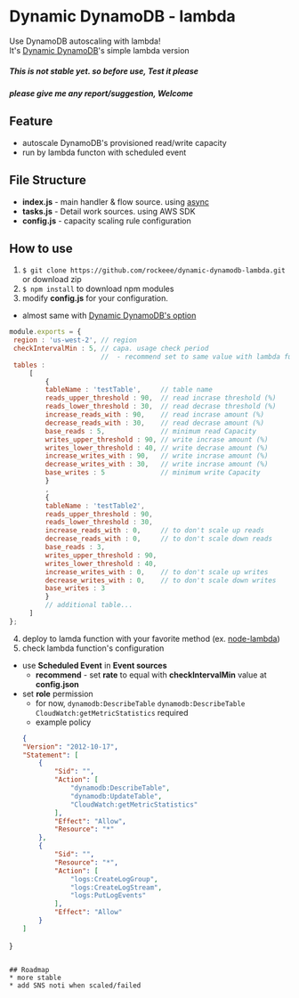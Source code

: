 # Dynamic DynamoDB - lambda
 Use DynamoDB autoscaling with lambda!<br />
 It's [Dynamic DynamoDB](https://github.com/sebdah/dynamic-dynamodb)'s simple lambda version

##### This is not stable yet. so before use, Test it please
##### please give me any report/suggestion, Welcome

## Feature
* autoscale DynamoDB's provisioned read/write capacity
* run by lambda functon with scheduled event

## File Structure
* **index.js** - main handler & flow source. using [async](https://github.com/caolan/async)
* **tasks.js** - Detail work sources. using AWS SDK
* **config.js** - capacity scaling rule configuration

## How to use
1. `$ git clone https://github.com/rockeee/dynamic-dynamodb-lambda.git` or download zip
2. `$ npm install` to download npm modules
3. modify **config.js** for your configuration.
  * almost same with [Dynamic DynamoDB's option](https://github.com/sebdah/dynamic-dynamodb#basic-usage)
   ```js
  module.exports = {
    region : 'us-west-2', // region
    checkIntervalMin : 5, // capa. usage check period
                          //  - recommend set to same value with lambda function's scheduled rate
    tables :
        [
            {
            tableName : 'testTable',     // table name
            reads_upper_threshold : 90,  // read incrase threshold (%)
            reads_lower_threshold : 30,  // read decrase threshold (%)
            increase_reads_with : 90,    // read incrase amount (%)
            decrease_reads_with : 30,    // read decrase amount (%)
            base_reads : 5,              // minimum read Capacity
            writes_upper_threshold : 90, // write incrase amount (%)
            writes_lower_threshold : 40, // write decrase amount (%)
            increase_writes_with : 90,   // write incrase amount (%)
            decrease_writes_with : 30,   // write incrase amount (%)
            base_writes : 5              // minimum write Capacity
            }
            ,
            {
            tableName : 'testTable2',
            reads_upper_threshold : 90,
            reads_lower_threshold : 30,
            increase_reads_with : 0,     // to don't scale up reads
            decrease_reads_with : 0,     // to don't scale down reads
            base_reads : 3,
            writes_upper_threshold : 90,
            writes_lower_threshold : 40,
            increase_writes_with : 0,    // to don't scale up writes
            decrease_writes_with : 0,    // to don't scale down writes
            base_writes : 3
            }
            // additional table...
        ]
};
```
4. deploy to lamda function with your favorite method (ex. [node-lambda](https://www.npmjs.com/package/node-lambda))
5. check lambda function's configuration
  * use **Scheduled Event** in **Event sources**
    * **recommend** - set **rate** to equal with **checkIntervalMin** value at **config.json**
  * set **role** permission
    * for now, `dynamodb:DescribeTable` `dynamodb:DescribeTable` `CloudWatch:getMetricStatistics` required
    * example policy
    ```json
    {
    "Version": "2012-10-17",
    "Statement": [
        {
            "Sid": "",
            "Action": [
                "dynamodb:DescribeTable",
                "dynamodb:UpdateTable",
                "CloudWatch:getMetricStatistics"
            ],
            "Effect": "Allow",
            "Resource": "*"
        },
        {
            "Sid": "",
            "Resource": "*",
            "Action": [
                "logs:CreateLogGroup",
                "logs:CreateLogStream",
                "logs:PutLogEvents"
            ],
            "Effect": "Allow"
        }
    ]
}
```

## Roadmap
* more stable
* add SNS noti when scaled/failed
